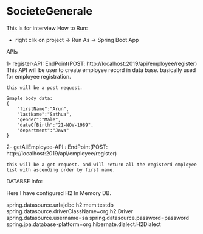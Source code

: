 # SocieteGenerale
This Is for interview 
How to Run:

- right clik on project -> Run As -> Spring Boot App

 APIs
 
 1- register-API: EndPoint(POST: http://localhost:2019/api/employee/register)
    This API will be user to create employee record in data base. basically used for employee registration.
    
    this will be a post request.
    
    Smaple body data:
    {
		"firstName":"Arun",
		"lastName":"Sathua",
		"gender":"Male",
		"dateOfBirth":"21-NOV-1989",
		"department":"Java"
	}
	
2- getAllEmployee-API : EndPoint(POST: http://localhost:2019/api/employee/register)

	this will be a get request. and will return all the registerd employee list with ascending order by first name.

DATABSE Info:

Here I have configured H2 In Memory DB.

spring.datasource.url=jdbc:h2:mem:testdb
spring.datasource.driverClassName=org.h2.Driver
spring.datasource.username=sa
spring.datasource.password=password
spring.jpa.database-platform=org.hibernate.dialect.H2Dialect

